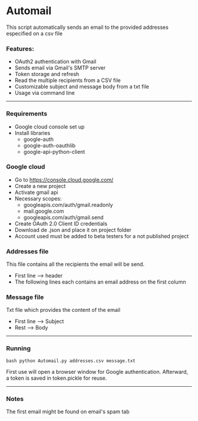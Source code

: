 # Automail
This script automatically sends an email to the provided addresses especified on a csv file

### Features:
- OAuth2 authentication with Gmail
- Sends email via Gmail's SMTP server
- Token storage and refresh
- Read the multiple recipients from a CSV file
- Customizable subject and message body from a txt file
- Usage via command line

---

### Requirements
- Google cloud console set up
- Install libraries
  - google-auth
  - google-auth-oauthlib
  - google-api-python-client

 ### Google cloud
   - Go to https://console.cloud.google.com/
   - Create a new project
   - Activate gmail api
   - Necessary scopes:
     - googleapis.com/auth/gmail.readonly
     - mail.google.com
     - googleapis.com/auth/gmail.send
  - Create OAuth 2.0 Client ID credentials
  - Download de .json and place it on project folder
  - Account used must be added to beta testers for a not published project

### Addresses file 
This file contains all the recipients the email will be send.
- First line --> header
- The following lines each contains an email address on the first column

### Message file
Txt file which provides the content of the email
- First line --> Subject
- Rest --> Body

---

### Running
```bash python Automail.py addresses.csv message.txt```

First use will open a browser window for Google authentication.
Afterward, a token is saved in token.pickle for reuse.

---

### Notes
The first email might be found on email's spam tab
